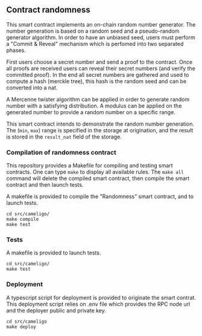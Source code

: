 ## Contract randomness

This smart contract implements an on-chain random number generator. The number generation is based on a random seed and a pseudo-random generator algorithm. In order to have an unbiased seed, users must perform a "Commit & Reveal" mechanism which is perfomed into two separated phases.

First users choose a secret number and send a proof  to the contract. Once all proofs are received users can reveal their secret numbers (and verify the committed proof). In the end all secret numbers are gathered and used to compute a hash (merckle tree), this hash is the random seed and can be converted into a nat. 

A Mercenne twister algorithm can be applied in order to generate random number with a satisfying distribution.
A modulus can be applied on the generated number to provide a random number on a specific range.

This smart contract intends to demonstrate the random number generation. The (`min`, `max`) range is specified in the storage at origination, and the result is stored in the `result_nat` field of the storage.

### Compilation of randomness contract

This repository provides a Makefile for compiling and testing smart contracts. One can type `make` to display all available rules. 
The `make all` command will delete the compiled smart contract, then compile the smart contract and then launch tests.

A makefile is provided to compile the "Randomness" smart contract, and to launch tests.
```
cd src/cameligo/
make compile
make test
```

### Tests

A makefile is provided to launch tests.
```
cd src/cameligo/
make test
```

### Deployment

A typescript script for deployment is provided to originate the smart contrat. This deployment script relies on .env file which provides the RPC node url and the deployer public and private key.

```
cd src/cameligo
make deploy
```
